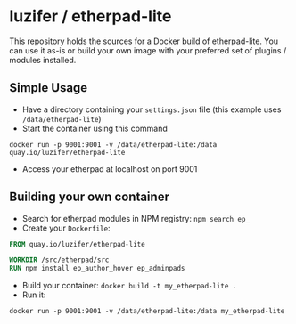 # luzifer / etherpad-lite

This repository holds the sources for a Docker build of etherpad-lite. You can use it as-is or build your own image with your preferred set of plugins / modules installed.

## Simple Usage

- Have a directory containing your `settings.json` file (this example uses `/data/etherpad-lite`)
- Start the container using this command

```
docker run -p 9001:9001 -v /data/etherpad-lite:/data quay.io/luzifer/etherpad-lite
```

- Access your etherpad at localhost on port 9001

## Building your own container

- Search for etherpad modules in NPM registry: `npm search ep_`
- Create your `Dockerfile`:

```Dockerfile
FROM quay.io/luzifer/etherpad-lite

WORKDIR /src/etherpad/src
RUN npm install ep_author_hover ep_adminpads
```

- Build your container: `docker build -t my_etherpad-lite .`
- Run it:

```
docker run -p 9001:9001 -v /data/etherpad-lite:/data my_etherpad-lite
```
